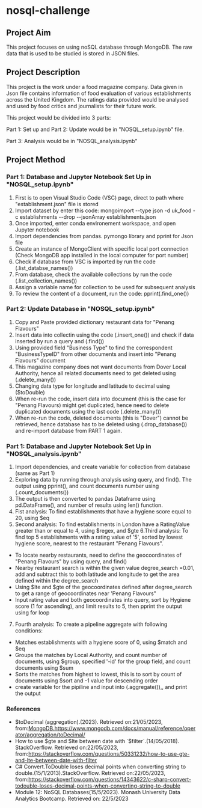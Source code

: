 # nosql-challenge

## Project Aim
This project focuses on using noSQL database through MongoDB. The raw data that is used to be studied is stored in JSON files.

## Project Description
This project is the work under a food magazine company. Data given in Json file contains information of food evaluation of various establishments across the United Kingdom. The ratings data provided would be analysed and used by food critics and journalists for their future work. 

This project would be divided into 3 parts:

Part 1: Set up and Part 2: Update would be in "NOSQL_setup.ipynb" file.

Part 3: Analysis would be in "NOSQL_analysis.ipynb"

## Project Method
### Part 1: Database and Jupyter Notebook Set Up in "NOSQL_setup.ipynb"
1. First is to open Visual Studio Code (VSC) page, direct to path where "establishment.json" file is stored
2. Import dataset by enter this code: mongoimport --type json -d uk_food -c establishments --drop --jsonArray establishments.json
3. Once imported, enter conda environement workspace, and open Jupyter notebook
4. Import dependencies from pandas. pymongo library and pprint for Json file
5. Create an instance of MongoClient with specific local port connection 
(Check MongoDB app installed in the local computer for port number)
6. Check if database from VSC is imported by run the code (.list_databse_names())
7. From database, check the available collections by run the code (.list_collection_names())
8. Assign a variable name for collection to be used for subsequent analysis
9. To review the content of a document, run the code: pprint(.find_one())

### Part 2: Update Database in "NOSQL_setup.ipynb"
1. Copy and Paste provided dictionary restaurant data for "Penang Flavours"
2. Insert data into collectin using the code (.insert_one()) and check if data inserted by run a query and (.find())
3. Using provided field "Business Type" to find the correspondent "BusinessTypeID" from other documents and insert into "Penang Flavours" document
4. This magazine company does not want documents from Dover Local Authority, hence all related documents need to get deleted using (.delete_many())
5. Changing data type for longitude and latitude to decimal using ($toDouble)
6. When re-run the code, insert data into document (this is the case for "Penang Flavours) might get duplicated, hence need to delete duplicated documents using the last code (.delete_many())
7. When re-run the code, deleted documents (this is "Dover") cannot be retrieved, hence database has to be deleted using (.drop_database()) and re-import database from PART 1 again. 

### Part 1: Database and Jupyter Notebook Set Up in "NOSQL_analysis.ipynb"
1. Import dependencies, and create variable for collection from database (same as Part 1)
2. Exploring data by running through analysis using query, and find(). The output using pprint(), and count documents number using (.count_documents())
3. The output is then converted to pandas Dataframe using pd.DataFrame(), and number of results using len() function. 
4. Fist analysis: To find establishments that have a hygiene score equal to 20, using $eq
5. Second analysis: To find establishments in London have a RatingValue greater than or equal to 4, using $regex, and $gte
6.Third analysis: To find top 5 establishments with a rating value of '5', sorted by lowest hygiene score, nearest to the restaurant "Penang Flavours".
 - To locate nearby restaurants, need to define the geocoordinates of "Penang Flavours" by using query, and find()
 - Nearby restaurant search is within the given value degree_search =0.01, add and subtract this to both latitude and longitude to get the area defined within the degree_search
 - Using $lte and $gte of the geocoordinates defined after degree_search to get a range of geocoordinates near 'Penang Flavours"
 - Input rating value and both geocoordinates into query, sort by Hygiene score (1 for ascending), and limit results to 5, then pprint the output using for loop
 7. Fourth analysis: To create a pipeline aggregate with following conditions:
 - Matches establishments with a hygiene score of 0, using $match and $eq
 - Groups the matches by Local Authority, and count number of documents, using $group, specified '-id' for the group field, and count documents using $sum
 - Sorts the matches from highest to lowest, this is to sort by count of documents using $sort and -1 value for descending order
 - create variable for the pipiline and input into (.aggregate()),, and print the output

### References
 - $toDecimal (aggregation).(2023). Retrieved on:21/05/2023, from:<MongoDB.https://www.mongodb.com/docs/manual/reference/operator/aggregation/toDecimal/>
 - How to use $gte and $lte between date with `$filter`.(14/05/2018). StackOverflow. Retrieved on:22/05/2023, from:<https://stackoverflow.com/questions/50331232/how-to-use-gte-and-lte-between-date-with-filter>
 - C# Convert.ToDouble loses decimal points when converting string to double.(15/1/2013).StackOverflow. Retrieved on:22/05/2023, from:<https://stackoverflow.com/questions/14343622/c-sharp-convert-todouble-loses-decimal-points-when-converting-string-to-double>
 -  Module 12: NoSQL Databases(15/5/2023). Monash University Data Analytics Bootcamp. Retrieved on: 22/5/2023
